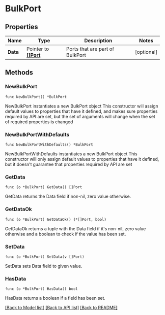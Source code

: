 # BulkPort

## Properties

Name | Type | Description | Notes
------------ | ------------- | ------------- | -------------
**Data** | Pointer to [**[]Port**](Port.md) | Ports that are part of BulkPort | [optional] 

## Methods

### NewBulkPort

`func NewBulkPort() *BulkPort`

NewBulkPort instantiates a new BulkPort object
This constructor will assign default values to properties that have it defined,
and makes sure properties required by API are set, but the set of arguments
will change when the set of required properties is changed

### NewBulkPortWithDefaults

`func NewBulkPortWithDefaults() *BulkPort`

NewBulkPortWithDefaults instantiates a new BulkPort object
This constructor will only assign default values to properties that have it defined,
but it doesn't guarantee that properties required by API are set

### GetData

`func (o *BulkPort) GetData() []Port`

GetData returns the Data field if non-nil, zero value otherwise.

### GetDataOk

`func (o *BulkPort) GetDataOk() (*[]Port, bool)`

GetDataOk returns a tuple with the Data field if it's non-nil, zero value otherwise
and a boolean to check if the value has been set.

### SetData

`func (o *BulkPort) SetData(v []Port)`

SetData sets Data field to given value.

### HasData

`func (o *BulkPort) HasData() bool`

HasData returns a boolean if a field has been set.


[[Back to Model list]](../README.md#documentation-for-models) [[Back to API list]](../README.md#documentation-for-api-endpoints) [[Back to README]](../README.md)


